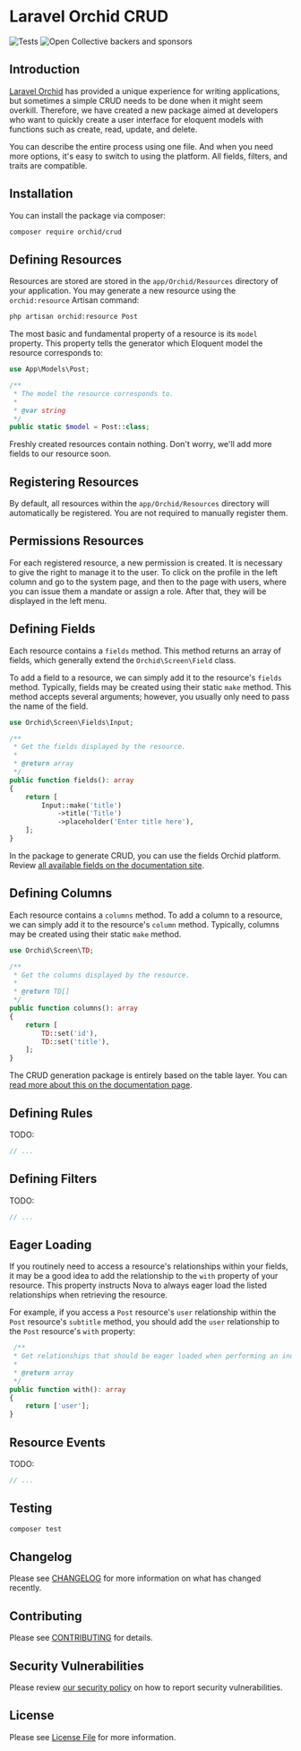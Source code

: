 # Laravel Orchid CRUD

![Tests](https://github.com/orchidsoftware/crud/workflows/Tests/badge.svg)
![Open Collective backers and sponsors](https://img.shields.io/opencollective/all/orchid)



## Introduction

<a href="https://orchid.software/" target="blank">Laravel Orchid</a> has provided a unique experience for writing applications, but sometimes a simple CRUD needs to be done when it might seem overkill. Therefore, we have created a new package aimed at developers who want to quickly create a user interface for eloquent models with functions such as create, read, update, and delete.


You can describe the entire process using one file. And when you need more options, it's easy to switch to using the platform.
All fields, filters, and traits are compatible.

## Installation

You can install the package via composer:

```bash
composer require orchid/crud
```

## Defining Resources

Resources are stored are stored in the `app/Orchid/Resources` directory of your application.
You may generate a new resource using the `orchid:resource` Artisan command:

```bash
php artisan orchid:resource Post
```

The most basic and fundamental property of a resource is its `model` property. 
This property tells the generator which Eloquent model the resource corresponds to:

```php
use App\Models\Post;

/**
 * The model the resource corresponds to.
 *
 * @var string
 */
public static $model = Post::class;
```

Freshly created resources contain nothing. Don't worry, we'll add more fields to our resource soon.

## Registering Resources

By default, all resources within the `app/Orchid/Resources` directory will automatically be registered.
You are not required to manually register them.


## Permissions Resources

For each registered resource, a new permission is created. It is necessary to give the right to manage it to the user.
To click on the profile in the left column and go to the system page, and then to the page with users, 
where you can issue them a mandate or assign a role. After that, they will be displayed in the left menu.

## Defining Fields

Each resource contains a `fields` method. This method returns an array of fields, which generally extend the `Orchid\Screen\Field` class. 

To add a field to a resource, we can simply add it to the resource's `fields` method. Typically, fields may be created using their static `make` method. This method accepts several arguments; however, you usually only need to pass the name of the field.


```php
use Orchid\Screen\Fields\Input;

/**
 * Get the fields displayed by the resource.
 *
 * @return array
 */
public function fields(): array
{
    return [
        Input::make('title')
            ->title('Title')
            ->placeholder('Enter title here'),
    ];
}
```
In the package to generate CRUD, you can use the fields Orchid platform. Review [all available fields on the documentation site](https://orchid.software/en/docs/field/).


## Defining Сolumns

Each resource contains a `сolumns` method. To add a column to a resource, we can simply add it to the resource's `column` method. Typically, columns may be created using their static `make` method. 

```php
use Orchid\Screen\TD;

/**
 * Get the columns displayed by the resource.
 *
 * @return TD[]
 */
public function columns(): array
{
    return [
        TD::set('id'),
        TD::set('title'),
    ];
}
```
The CRUD generation package is entirely based on the table layer. You can [read more about this on the documentation page](https://orchid.software/en/docs/layouts/table/).

## Defining Rules

TODO:
``` php
// ...
```

## Defining Filters

TODO:
``` php
// ...
```

## Eager Loading

If you routinely need to access a resource's relationships within your fields, it may be a good idea to add the relationship to the `with` property of your resource. This property instructs Nova to always eager load the listed relationships when retrieving the resource.

For example, if you access a `Post` resource's `user` relationship within the `Post` resource's `subtitle` method, you should add the `user` relationship to the `Post` resource's `with` property:

```php
 /**
 * Get relationships that should be eager loaded when performing an index query.
 *
 * @return array
 */
public function with(): array
{
    return ['user'];
}
```

## Resource Events

TODO:
``` php
// ...
```


## Testing

``` bash
composer test
```

## Changelog

Please see [CHANGELOG](CHANGELOG.md) for more information on what has changed recently.

## Contributing

Please see [CONTRIBUTING](.github/CONTRIBUTING.md) for details.

## Security Vulnerabilities

Please review [our security policy](../../security/policy) on how to report security vulnerabilities.

## License

Please see [License File](LICENSE) for more information.
